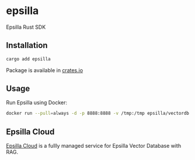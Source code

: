 # epsilla

Epsilla Rust SDK

## Installation

```bash
cargo add epsilla
```

Package is available in [crates.io](https://crates.io/crates/epsilla)


## Usage

Run Epsilla using Docker:

```bash
docker run --pull=always -d -p 8888:8888 -v /tmp:/tmp epsilla/vectordb
```



## Epsilla Cloud

[Epsilla Cloud](https://cloud.epsilla.com) is a fullly managed service for Epsilla Vector Database with RAG.

